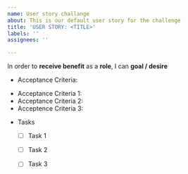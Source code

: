 ```yaml
---
name: User story challange
about: This is our default user story for the challenge
title: 'USER STORY: <TITLE>'
labels: ''
assignees: ''

---
```


In order to **receive benefit** as a **role**, I can **goal / desire**
  
* Acceptance Criteria:
 - Acceptance Criteria 1:
 - Acceptance Criteria 2:
 - Acceptence Criteria 3:
  
* Tasks
  - [ ] Task 1
  - [ ] Task 2
  - [ ] Task 3
  
  
  
  
